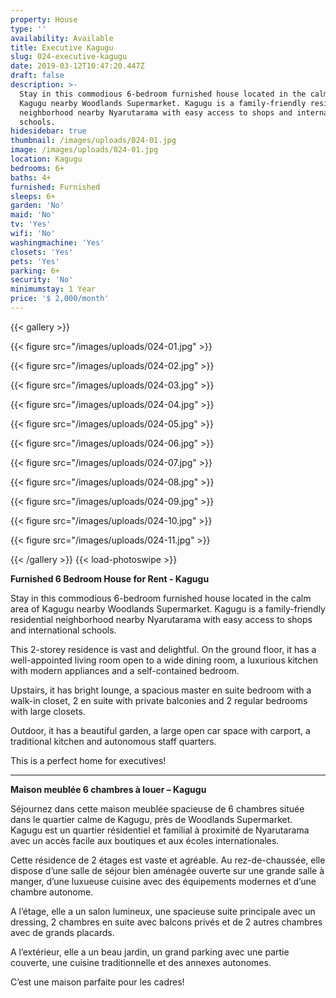 ```yaml
---
property: House
type: ''
availability: Available
title: Executive Kagugu
slug: 024-executive-kagugu
date: 2019-03-12T10:47:20.447Z
draft: false
description: >-
  Stay in this commodious 6-bedroom furnished house located in the calm area of
  Kagugu nearby Woodlands Supermarket. Kagugu is a family-friendly residential
  neighborhood nearby Nyarutarama with easy access to shops and international
  schools. 
hidesidebar: true
thumbnail: /images/uploads/024-01.jpg
image: /images/uploads/024-01.jpg
location: Kagugu
bedrooms: 6+
baths: 4+
furnished: Furnished
sleeps: 6+
garden: 'No'
maid: 'No'
tv: 'Yes'
wifi: 'No'
washingmachine: 'Yes'
closets: 'Yes'
pets: 'Yes'
parking: 6+
security: 'No'
minimumstay: 1 Year
price: '$ 2,000/month'
---
```

{{< gallery >}} 

{{< figure src="/images/uploads/024-01.jpg" >}} 

{{< figure src="/images/uploads/024-02.jpg" >}}

 {{< figure src="/images/uploads/024-03.jpg" >}} 

{{< figure src="/images/uploads/024-04.jpg" >}}

{{< figure src="/images/uploads/024-05.jpg" >}}

 {{< figure src="/images/uploads/024-06.jpg" >}}

 {{< figure src="/images/uploads/024-07.jpg" >}}

 {{< figure src="/images/uploads/024-08.jpg" >}}

{{< figure src="/images/uploads/024-09.jpg" >}} 

{{< figure src="/images/uploads/024-10.jpg" >}}

 {{< figure src="/images/uploads/024-11.jpg" >}} 

 {{< /gallery >}} {{< load-photoswipe >}}

**Furnished 6 Bedroom House for Rent - Kagugu**

Stay in this commodious 6-bedroom furnished house located in the calm area of Kagugu nearby Woodlands Supermarket. Kagugu is a family-friendly residential neighborhood nearby Nyarutarama with easy access to shops and international schools. 

This 2-storey residence is vast and delightful. On the ground floor, it has a well-appointed living room open to a wide dining room, a luxurious kitchen with modern appliances and a self-contained bedroom. 

Upstairs, it has bright lounge, a spacious master en suite bedroom with a walk-in closet, 2 en suite with private balconies and 2 regular bedrooms with large closets. 

Outdoor, it has a beautiful garden, a large open car space with carport, a traditional kitchen and autonomous staff quarters. 

This is a perfect home for executives!

- - -

**Maison meublée 6 chambres à louer – Kagugu**

Séjournez dans cette maison meublée spacieuse de 6 chambres située dans le quartier calme de Kagugu, près de Woodlands Supermarket. Kagugu est un quartier résidentiel et familial à proximité de Nyarutarama avec un accès facile aux boutiques et aux écoles internationales.

Cette résidence de 2 étages est vaste et agréable. Au rez-de-chaussée, elle dispose d’une salle de séjour bien aménagée ouverte sur une grande salle à manger, d’une luxueuse cuisine avec des équipements modernes et d’une chambre autonome.

A l’étage, elle a un salon lumineux, une spacieuse suite principale avec un dressing, 2 chambres en suite avec balcons privés et de 2 autres chambres avec de grands placards.

A l’extérieur, elle a un beau jardin, un grand parking avec une partie couverte, une cuisine traditionnelle et des annexes autonomes.

C’est une maison parfaite pour les cadres!
